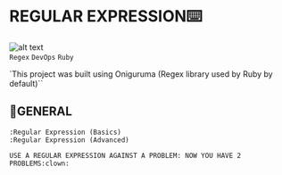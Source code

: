 # REGULAR EXPRESSION:keyboard:

![alt text](https://th.bing.com/th/id/R.dcfdedb325939048bbe4a6a9cb18c1c8?rik=SNCTdt6r1Zx91A&pid=ImgRaw&r=0)
<br>
`Regex` `DevOps` `Ruby`

`This project was built using Oniguruma (Regex library used by Ruby by default)``

## :book:GENERAL

    :Regular Expression (Basics)
    :Regular Expression (Advanced)

    USE A REGULAR EXPRESSION AGAINST A PROBLEM: NOW YOU HAVE 2 PROBLEMS:clown:
